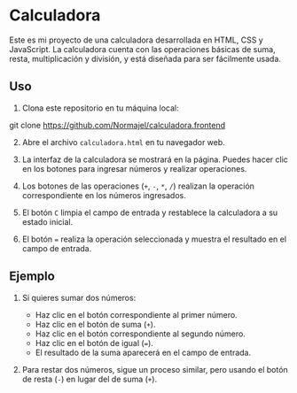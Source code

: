 # Calculadora 

Este es mi proyecto de una calculadora desarrollada en HTML, CSS y JavaScript. La calculadora cuenta con las operaciones básicas de suma, resta, multiplicación y división, y está diseñada para ser fácilmente usada.

## Uso

1. Clona este repositorio en tu máquina local:

git clone https://github.com/Normajel/calculadora.frontend

2. Abre el archivo `calculadora.html` en tu navegador web.

3. La interfaz de la calculadora se mostrará en la página. Puedes hacer clic en los botones para ingresar números y realizar operaciones.

4. Los botones de las operaciones (`+`, `-`, `*`, `/`) realizan la operación correspondiente en los números ingresados.

5. El botón `C` limpia el campo de entrada y restablece la calculadora a su estado inicial.

6. El botón `=` realiza la operación seleccionada y muestra el resultado en el campo de entrada.

## Ejemplo

1. Si quieres sumar dos números:
   - Haz clic en el botón correspondiente al primer número.
   - Haz clic en el botón de suma (`+`).
   - Haz clic en el botón correspondiente al segundo número.
   - Haz clic en el botón de igual (`=`).
   - El resultado de la suma aparecerá en el campo de entrada.

2. Para restar dos números, sigue un proceso similar, pero usando el botón de resta (`-`) en lugar del de suma (`+`).
